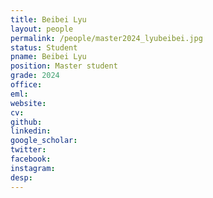 ```yaml
---
title: Beibei Lyu
layout: people
permalink: /people/master2024_lyubeibei.jpg
status: Student
pname: Beibei Lyu
position: Master student
grade: 2024
office: 
eml: 
website: 
cv: 
github: 
linkedin:
google_scholar: 
twitter: 
facebook: 
instagram:
desp: 
---
```

